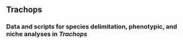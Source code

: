 ## Trachops
### Data and scripts for species delimitation, phenotypic, and niche analyses in <i>Trachops</i>
